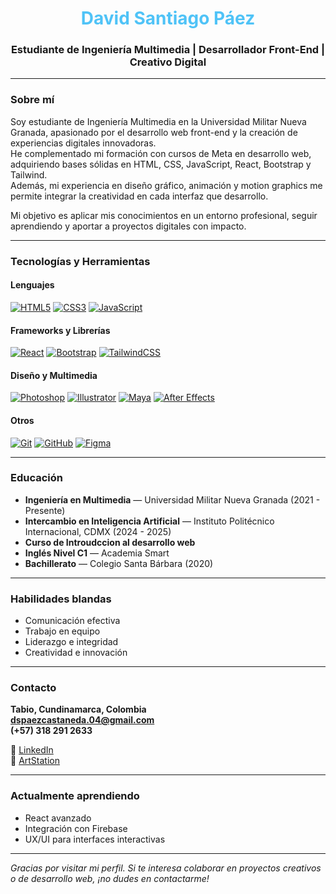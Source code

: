<!-- 🌟 README de presentación personal en GitHub -->



<h1 align="center"><span style="color:#4FC3F7;">David Santiago Páez</span></h1>
<h3 align="center"> Estudiante de Ingeniería Multimedia | Desarrollador Front-End | Creativo Digital</h3>

---

### Sobre mí

Soy estudiante de Ingeniería Multimedia en la Universidad Militar Nueva Granada, apasionado por el desarrollo web front-end y la creación de experiencias digitales innovadoras.  
He complementado mi formación con cursos de Meta en desarrollo web, adquiriendo bases sólidas en HTML, CSS, JavaScript, React, Bootstrap y Tailwind.  
Además, mi experiencia en diseño gráfico, animación y motion graphics me permite integrar la creatividad en cada interfaz que desarrollo.  

Mi objetivo es aplicar mis conocimientos en un entorno profesional, seguir aprendiendo y aportar a proyectos digitales con impacto.

---

### Tecnologías y Herramientas

#### Lenguajes
[![HTML5](https://img.shields.io/badge/HTML5-E34F26?style=for-the-badge&logo=html5&logoColor=white)](https://developer.mozilla.org/docs/Web/HTML)
[![CSS3](https://img.shields.io/badge/CSS3-1572B6?style=for-the-badge&logo=css3&logoColor=white)](https://developer.mozilla.org/docs/Web/CSS)
[![JavaScript](https://img.shields.io/badge/JavaScript-F7DF1E?style=for-the-badge&logo=javascript&logoColor=black)](https://developer.mozilla.org/docs/Web/JavaScript)

#### Frameworks y Librerías
[![React](https://img.shields.io/badge/React-20232A?style=for-the-badge&logo=react&logoColor=61DAFB)](https://react.dev/)
[![Bootstrap](https://img.shields.io/badge/Bootstrap-7952B3?style=for-the-badge&logo=bootstrap&logoColor=white)](https://getbootstrap.com/)
[![TailwindCSS](https://img.shields.io/badge/TailwindCSS-38B2AC?style=for-the-badge&logo=tailwind-css&logoColor=white)](https://tailwindcss.com/)

#### Diseño y Multimedia
[![Photoshop](https://img.shields.io/badge/Photoshop-31A8FF?style=for-the-badge&logo=adobephotoshop&logoColor=white)](https://www.adobe.com/products/photoshop.html)
[![Illustrator](https://img.shields.io/badge/Illustrator-FF9A00?style=for-the-badge&logo=adobeillustrator&logoColor=white)](https://www.adobe.com/products/illustrator.html)
[![Maya](https://img.shields.io/badge/Maya-00BFFF?style=for-the-badge&logo=autodesk&logoColor=white)](https://www.autodesk.com/products/maya/overview)
[![After Effects](https://img.shields.io/badge/After%20Effects-9999FF?style=for-the-badge&logo=adobeaftereffects&logoColor=white)](https://www.adobe.com/products/aftereffects.html)

#### Otros
[![Git](https://img.shields.io/badge/Git-F05033?style=for-the-badge&logo=git&logoColor=white)](https://git-scm.com/)
[![GitHub](https://img.shields.io/badge/GitHub-181717?style=for-the-badge&logo=github&logoColor=white)](https://github.com/)
[![Figma](https://img.shields.io/badge/Figma-F24E1E?style=for-the-badge&logo=figma&logoColor=white)](https://www.figma.com/)


---

### Educación

-  **Ingeniería en Multimedia** — Universidad Militar Nueva Granada (2021 - Presente)  
-  **Intercambio en Inteligencia Artificial** — Instituto Politécnico Internacional, CDMX (2024 - 2025)
-  **Curso de Introudccion al desarrollo web**
-  **Inglés Nivel C1** — Academia Smart  
-  **Bachillerato** — Colegio Santa Bárbara (2020)

---

### Habilidades blandas

-  Comunicación efectiva  
-  Trabajo en equipo  
-  Liderazgo e integridad  
-  Creatividad e innovación  

---

### Contacto

 **Tabio, Cundinamarca, Colombia**  
 **dspaezcastaneda.04@gmail.com**  
 **(+57) 318 291 2633**  

🔗 [LinkedIn](https://www.linkedin.com/in/david-santiago-paez-789b1b311)  
🎨 [ArtStation](https://www.artstation.com/davidpaez_animator)

---

### Actualmente aprendiendo
- React avanzado  
- Integración con Firebase   
- UX/UI para interfaces interactivas  

---

*Gracias por visitar mi perfil. Si te interesa colaborar en proyectos creativos o de desarrollo web, ¡no dudes en contactarme!*  

